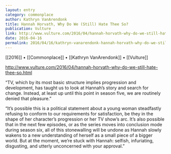 ```yaml
---
layout: entry
category: commonplace
author: Kathryn VanArendonk
title: Hannah Horvath, Why Do We (Still) Hate Thee So?
publication: Vulture
link: http://www.vulture.com/2016/04/hannah-horvath-why-do-we-still-hate-thee-so.html
date: 2016-04-16
permalink: 2016/04/16/kathryn-vanarendonk-hannah-horvath-why-do-we-still-hate-thee-so
---
```


[[2016]] • [[Commonplace]] • [[Kathryn VanArendonk]] • [[Vulture]]

http://www.vulture.com/2016/04/hannah-horvath-why-do-we-still-hate-thee-so.html

“TV, which by its most basic structure implies progression and development, has taught us to look at Hannah’s story and search for change. Instead, at least up until this point in season five, we are routinely denied that pleasure.”

“It’s possible this is a political statement about a young woman steadfastly refusing to conform to our requirements for satisfaction, be they in the shape of her character’s progression or her TV show’s arc. It’s also possible that in the next few episodes, or as the series moves into conclusion mode during season six, all of this stonewalling will be undone as Hannah slowly wakens to a new understanding of herself as a small piece of a bigger world. But at the moment, we’re stuck with Hannah: selfish, infuriating, disgusting, and utterly unconcerned with your approval.”
